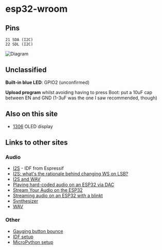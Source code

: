 # esp32-wroom

## Pins

```
21 SDA (I2C)
22 SDL (I2C)
```

![Diagram](wroon-pins.png)

## Unclassified

**Built-in blue LED**: GPIO2 (unconfirmed)

**Upload program** whilst avoiding having to press Boot: 
put a 10uF cap between EN and GND (1-3uF was the one I saw 
recommended, though)


## Also on this site

* [1306](../1306) OLED display

## Links to other sites

### Audio

* [I2S](https://docs.espressif.com/projects/esp-idf/en/latest/api-reference/peripherals/i2s.html) - IDF from Espressif
* [I2S: what's the rationale behind changing WS on LSB?](https://www.raspberrypi.org/forums/viewtopic.php?f=44&t=243876)
* [I2S and WAV](http://www.iotsharing.com/2017/07/how-to-use-arduino-esp32-i2s-to-play-wav-music-from-sdcard.html?m=1)
* [Playing hard-coded audio on an ESP32 via DAC](https://gist.github.com/blippy/ee1b0f970c56d8eee7f54f796c5b20f1)
* [Stream Your Audio on the ESP32](https://www.hackster.io/julianfschroeter/stream-your-audio-on-the-esp32-2e4661)
* [Streaming audio on an ESP32 with a blinkt](https://gist.github.com/blippy/f9d008d7c6a7db1018bd3929f2352e12)
* [Synthesizer](https://www.youtube.com/watch?v=aShBEQNSTgA)
* [WAV](https://www.xtronical.com/basics/audio/digitised-speech-sound-esp32-playing-wavs/)

### Other

* [Gauging button bounce](https://mcturra2000.wordpress.com/2019/06/11/gauging-button-bounce-on-an-esp32-using-atlast-forth/)
* [IDF setup](https://docs.espressif.com/projects/esp-idf/en/latest/get-started/#get-started-setup-toolchain)
* [MicroPython setup](http://micropython.org/download/#esp32)
